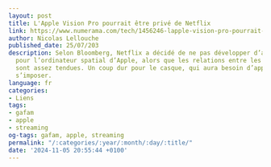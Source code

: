 ```yaml
---
layout: post
title: L'Apple Vision Pro pourrait être privé de Netflix
link: https://www.numerama.com/tech/1456246-lapple-vision-pro-pourrait-etre-prive-de-netflix.html
author: Nicolas Lellouche
published_date: 25/07/203
description: Selon Bloomberg, Netflix a décidé de ne pas développer d’application
  pour l’ordinateur spatial d’Apple, alors que les relations entre les deux entreprises
  sont assez tendues. Un coup dur pour le casque, qui aura besoin d’applications pour
  s’imposer.
language: fr
categories:
- Liens
tags:
- gafam
- apple
- streaming
og-tags: gafam, apple, streaming
permalink: "/:categories/:year/:month/:day/:title/"
date: '2024-11-05 20:55:44 +0100'
---
```

